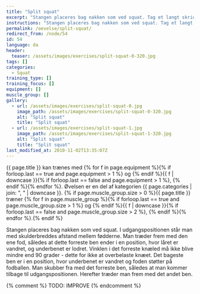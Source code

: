 ```yaml
---
title: "Split squat"
excerpt: "Stangen placeres bag nakken som ved squat. Tag et langt skridt fremad. Bøj ned i knæene, så det bagerste knæ rører jorden. Rejs dig igen."
instructions: "Stangen placeres bag nakken som ved squat. Tag et langt skridt fremad. Bøj ned i knæene, så det bagerste knæ rører jorden. Rejs dig igen."
permalink: /oevelse/split-squat/
redirect_from: /node/54
id: 54
language: da
header:
  teaser: /assets/images/exercises/split-squat-0-320.jpg
tags: []
categories:
  - Squat
training_type: []
training_focus: []
equipment: []
muscle_group: []
gallery:
  - url: /assets/images/exercises/split-squat-0.jpg
    image_path: /assets/images/exercises/split-squat-0-320.jpg
    alt: "Split squat"
    title: "Split squat"
  - url: /assets/images/exercises/split-squat-1.jpg
    image_path: /assets/images/exercises/split-squat-1-320.jpg
    alt: "Split squat"
    title: "Split squat"
last_modified_at: 2010-11-02T13:35:07Z
---
```

{{ page.title }} kan trænes med {% for f in page.equipment %}{% if forloop.last == true and page.equipment > 1 %} og {% endif %}{{ f | downcase  }}{% if forloop.last == false and page.equipment > 1 %}, {% endif %}{% endfor %}. Øvelsen er en del af kategorien {{ page.categories | join: ", " | downcase }}. {% if page.muscle_group.size > 0 %}{{ page.title }} træner {% for f in page.muscle_group %}{% if forloop.last == true and page.muscle_group.size > 1 %} og {% endif %}{{ f | downcase }}{% if forloop.last == false and page.muscle_group.size > 2 %}, {% endif %}{% endfor %}.{% endif %}

Stangen placeres bag nakken som ved squat. I udgangspositionen står man med skulderbreddes afstand mellem fødderne. Man træder frem med den ene fod, således at dette forreste ben ender i en position, hvor låret er vandret, og underbenet er lodret. Vinklen i det forreste knæled må ikke blive mindre end 90 grader - dette for ikke at overbelaste knæet. Det bageste ben er i en position, hvor underbenet er vandret og foden støtter på fodballen. Man skubber fra med det forreste ben, således at man kommer tilbage til udgangspositionen. Herefter træder man frem med det andet ben.

{% comment %} TODO: IMPROVE {% endcomment %}
